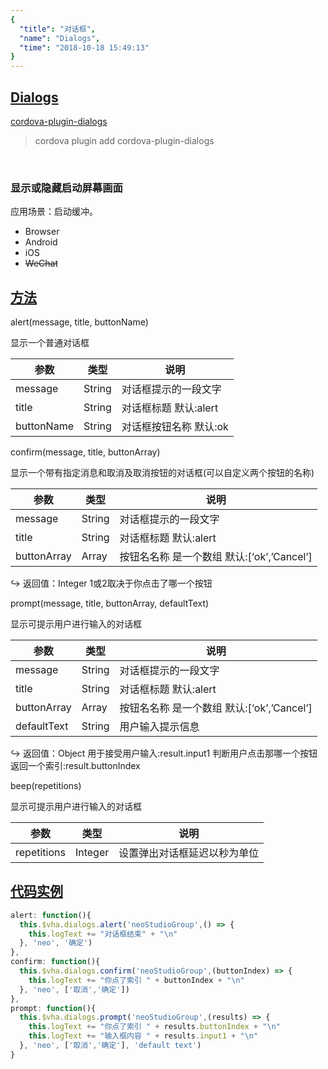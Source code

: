 ```yaml
---
{
  "title": "对话框",
  "name": "Dialogs",
  "time": "2018-10-18 15:49:13"
}
---
```

<!-- ------------------------------------------- -->
<section id="Dialogs">

# **[Dialogs](#Dialogs)**

<p><a class="ui-r-npm" href="https://www.npmjs.com/package/cordova-plugin-dialogs" target="_blank">cordova-plugin-dialogs</a></p>

> cordova plugin add cordova-plugin-dialogs

<br />

### 显示或隐藏启动屏幕画面

<p class="_cl-aaaaaa">应用场景：启动缓冲。</p>

+ Browser
+ Android
+ iOS
+ ~~WeChat~~

</section>
<!-- ------------------------------------------- -->
<section id="Methods">

## **[方法](#Methods)**

<p class="ui-r-note _bdc-info">alert(message, title, buttonName)</p>

显示一个普通对话框

参数|类型|说明
-|-|-
message|String|对话框提示的一段文字
title|String|对话框标题 默认:alert
buttonName|String|对话框按钮名称 默认:ok


<p class="ui-r-note _bdc-info">confirm(message, title, buttonArray)</p>

显示一个带有指定消息和取消及取消按钮的对话框(可以自定义两个按钮的名称)

参数|类型|说明
-|-|-
message|String|对话框提示的一段文字
title|String|对话框标题 默认:alert
buttonArray|Array|按钮名名称 是一个数组 默认:[‘ok’,’Cancel’]

<p class="ui-r-return"><span>↪ 返回值：Integer</span> 1或2取决于你点击了哪一个按钮</p>


<p class="ui-r-note _bdc-info">prompt(message, title, buttonArray, defaultText)</p>

显示可提示用户进行输入的对话框

参数|类型|说明
-|-|-
message|String|对话框提示的一段文字
title|String|对话框标题 默认:alert
buttonArray|Array|按钮名名称 是一个数组 默认:[‘ok’,’Cancel’]
defaultText|String|用户输入提示信息

<p class="ui-r-return"><span>↪ 返回值：Object</span> 用于接受用户输入:result.input1 判断用户点击那哪一个按钮 返回一个索引:result.buttonIndex</p>


<p class="ui-r-note _bdc-info">beep(repetitions)</p>

显示可提示用户进行输入的对话框

参数|类型|说明
-|-|-
repetitions|Integer|设置弹出对话框延迟以秒为单位

</section>
<!-- ------------------------------------------- -->
<section id="code">

## **[代码实例](#code)**

```javascript
alert: function(){
  this.$vha.dialogs.alert('neoStudioGroup',() => {
    this.logText += "对话框结束" + "\n"
  }, 'neo', '确定')
},
confirm: function(){
  this.$vha.dialogs.confirm('neoStudioGroup',(buttonIndex) => {
    this.logText += "你点了索引 " + buttonIndex + "\n"
  }, 'neo', ['取消','确定'])
},
prompt: function(){
  this.$vha.dialogs.prompt('neoStudioGroup',(results) => {
    this.logText += "你点了索引 " + results.buttonIndex + "\n"
    this.logText += "输入框内容 " + results.input1 + "\n"
  }, 'neo', ['取消','确定'], 'default text')
}
```

</section>
<!-- ------------------------------------------- -->